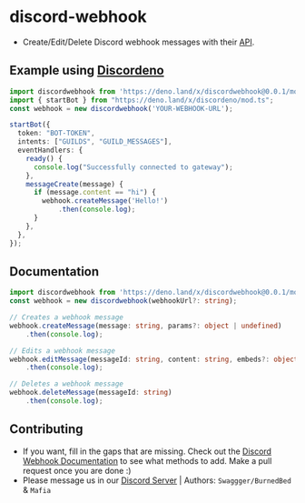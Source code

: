 # discord-webhook
- Create/Edit/Delete Discord webhook messages with their [API](https://discord.com/developers/docs/intro).

## Example using [Discordeno](https://deno.land/x/discordeno@10.5.0)
```ts
import discordwebhook from 'https://deno.land/x/discordwebhook@0.0.1/mod.ts';
import { startBot } from "https://deno.land/x/discordeno/mod.ts";
const webhook = new discordwebhook('YOUR-WEBHOOK-URL');

startBot({
  token: "BOT-TOKEN",
  intents: ["GUILDS", "GUILD_MESSAGES"],
  eventHandlers: {
    ready() {
      console.log("Successfully connected to gateway");
    },
    messageCreate(message) {
      if (message.content == "hi") {
        webhook.createMessage('Hello!')
            .then(console.log);
      }
    },
  },
});
```

## Documentation
```ts
import discordwebhook from 'https://deno.land/x/discordwebhook@0.0.1/mod.ts';
const webhook = new discordwebhook(webhookUrl?: string);

// Creates a webhook message
webhook.createMessage(message: string, params?: object | undefined)
    .then(console.log);

// Edits a webhook message
webhook.editMessage(messageId: string, content: string, embeds?: object[] | undefined, allowed_mentions?: object | undefined)
    .then(console.log);

// Deletes a webhook message
webhook.deleteMessage(messageId: string)
    .then(console.log);
```

## Contributing
- If you want, fill in the gaps that are missing. Check out the [Discord Webhook Documentation]() to see what methods to add. Make a pull request once you are done :)
- Please message us in our [Discord Server]() | Authors: `Swaggger/BurnedBed` & `Mafia`